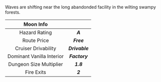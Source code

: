 Waves are shifting near the long abandonded facility in the wilting swampy forests.

| Moon Info||
| :-: | :-: |
| Hazard Rating |***A***|
| Route Price |***Free***|
| Cruiser Drivability |***Drivable***|
| Dominant Vanilla Interior |***Factory***|
| Dungeon Size Multiplier |***1.8***|
| Fire Exits |***2***|